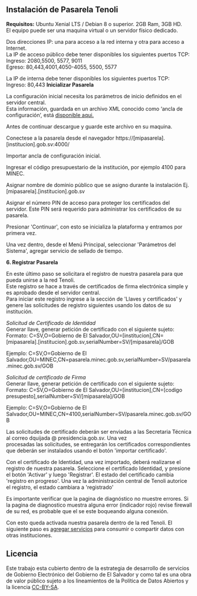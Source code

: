 ## Instalación de Pasarela Tenoli

  
**Requisitos:** Ubuntu Xenial LTS / Debian 8 o superior. 2GB Ram, 3GB HD.  
El equipo puede ser una maquina virtual o un servidor físico dedicado.  
  
Dos direcciones IP: una para acceso a la red interna y otra para acceso a Internet.  
La IP de acceso público debe tener disponibles los siguientes puertos TCP:  
Ingreso: 2080,5500, 5577, 9011  
Egreso: 80,443,4001,4050-4055, 5500, 5577  
  
La IP de interna debe tener disponibles los siguientes puertos TCP:  
Ingreso: 80,443
**Inicializar Pasarela**

La configuración inicial necesita los parámetros de inicio definidos en el servidor central.  
Esta información, guardada en un archivo XML conocido como ‘ancla de configuración’, está [disponible aqui.](http://190.5.135.94/instalar/TENOLI-Ancla-de-Configuracion-20170307.xml)  
  
Antes de continuar descargue y guarde este archivo en su maquina.

Conectese a la pasarela desde el navegador https://[mipasarela].[institucion].gob.sv:4000/

Importar ancla de configuración inicial.

Ingresar el código presupuestario de la institución, por ejemplo 4100 para MINEC.

Asignar nombre de dominio público que se asigno durante la instalación Ej. [mipasarela].[institucion].gob.sv

Asignar el número PIN de acceso para proteger los certificados del servidor. Este PIN será requerido para administrar los certificados de su pasarela.

Presionar 'Continuar', con esto se inicializa la plataforma y entramos por primera vez.  
  
Una vez dentro, desde el Menú Principal, seleccionar 'Parámetros del Sistema', agregar servicio de sellado de tiempo.

  
**6. Registrar Pasarela**

En este último paso se solicitara el registro de nuestra pasarela para que pueda unirse a la red Tenoli.  
Este registro se hace a través de certificados de firma electrónica simple y es aprobado desde el servidor central.  
Para iniciar este registro ingrese a la sección de 'Llaves y certificados' y genere las solicitudes de registro siguientes usando los datos de su institución.

_Solicitud de Certificado de Identidad_  
Generar llave, generar petición de certificado con el siguiente sujeto:  
Formato: C=SV,O=Gobierno de El Salvador,OU=[institucion],CN=[mipasarela].[institucion].gob.sv,serialNumber=SV/[mipasarela]/GOB  
  
Ejemplo: C=SV,O=Gobierno de El Salvador,OU=MINEC,CN=pasarela.minec.gob.sv,serialNumber=SV/pasarela.minec.gob.sv/GOB

_Solicitud de certificado de Firma_  
Generar llave, generar petición de certificado con el siguiente sujeto:  
Formato: C=SV,O=Gobierno de El Salvador,OU=[institucion],CN=[codigo presupesto],serialNumber=SV/[mipasarela]/GOB  
  
Ejemplo: C=SV,O=Gobierno de El Salvador,OU=MINEC,CN=4100,serialNumber=SV/pasarela.minec.gob.sv/GOB

Las solicitudes de certificado deberán ser enviadas a las Secretaria Técnica al correo dquijada @ presidencia.gob.sv. Una vez  
procesadas las solicitudes, se entregarán los certificados correspondientes que deberán ser instalados usando el botón 'importar certificado'.  
  
Con el certificado de Identidad, una vez importado, deberá realizarse el registro de nuestra pasarela. Seleccione el certificado Identidad, y presione el botón 'Activar' y luego 'Registrar'. El estado del certificado cambia 'registro en progreso'. Una vez la administración central de Tenoli autorice el registro, el estado cambiara a 'registrado'  
  
Es importante verificar que la pagina de diagnóstico no muestre errores. Si la pagina de diagnostico muestra alguna error (indicador rojo) revise firewall de su red, es probable que el se este boqueando alguna conexión.  
  
Con esto queda activada nuestra pasarela dentro de la red Tenoli. El siguiente paso es [agregar servicios](servicios.html) para consumir o compartir datos con otras instituciones.

## Licencia

Este trabajo esta cubierto dentro de la estrategia de desarrollo de servicios de Gobierno Electrónico del Gobierno de El Salvador y como tal es una obra de valor público sujeto a los lineamientos de la Política de Datos Abiertos y la licencia [CC-BY-SA](https://creativecommons.org/licenses/by-sa/3.0/deed.es).  